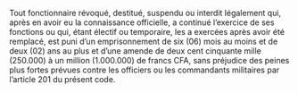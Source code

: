 Tout fonctionnaire révoqué, destitué, suspendu ou interdit légalement qui, après en avoir eu la connaissance officielle, a continué l’exercice de ses fonctions ou qui, étant électif ou temporaire, les a exercées après avoir été remplacé, est puni d’un emprisonnement de six (06) mois au moins et de deux (02) ans au plus et d’une amende de deux cent cinquante mille (250.000) à un million (1.000.000) de francs CFA, sans préjudice des peines plus fortes prévues contre les officiers ou les commandants militaires par l’article 201 du présent code.
